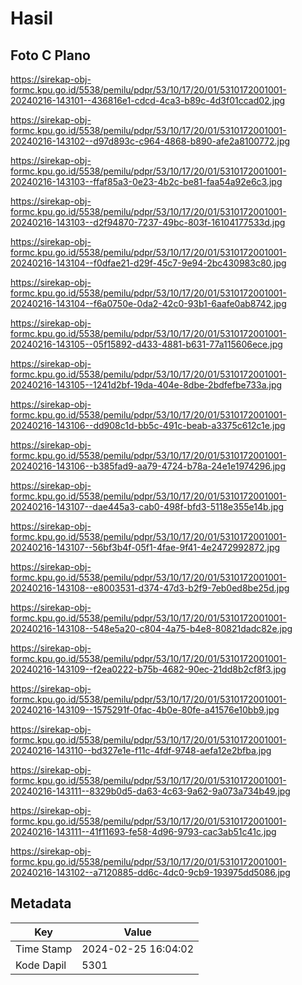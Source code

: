 # Hasil

## Foto C Plano

https://sirekap-obj-formc.kpu.go.id/5538/pemilu/pdpr/53/10/17/20/01/5310172001001-20240216-143101--436816e1-cdcd-4ca3-b89c-4d3f01ccad02.jpg

https://sirekap-obj-formc.kpu.go.id/5538/pemilu/pdpr/53/10/17/20/01/5310172001001-20240216-143102--d97d893c-c964-4868-b890-afe2a8100772.jpg

https://sirekap-obj-formc.kpu.go.id/5538/pemilu/pdpr/53/10/17/20/01/5310172001001-20240216-143103--ffaf85a3-0e23-4b2c-be81-faa54a92e6c3.jpg

https://sirekap-obj-formc.kpu.go.id/5538/pemilu/pdpr/53/10/17/20/01/5310172001001-20240216-143103--d2f94870-7237-49bc-803f-16104177533d.jpg

https://sirekap-obj-formc.kpu.go.id/5538/pemilu/pdpr/53/10/17/20/01/5310172001001-20240216-143104--f0dfae21-d29f-45c7-9e94-2bc430983c80.jpg

https://sirekap-obj-formc.kpu.go.id/5538/pemilu/pdpr/53/10/17/20/01/5310172001001-20240216-143104--f6a0750e-0da2-42c0-93b1-6aafe0ab8742.jpg

https://sirekap-obj-formc.kpu.go.id/5538/pemilu/pdpr/53/10/17/20/01/5310172001001-20240216-143105--05f15892-d433-4881-b631-77a115606ece.jpg

https://sirekap-obj-formc.kpu.go.id/5538/pemilu/pdpr/53/10/17/20/01/5310172001001-20240216-143105--1241d2bf-19da-404e-8dbe-2bdfefbe733a.jpg

https://sirekap-obj-formc.kpu.go.id/5538/pemilu/pdpr/53/10/17/20/01/5310172001001-20240216-143106--dd908c1d-bb5c-491c-beab-a3375c612c1e.jpg

https://sirekap-obj-formc.kpu.go.id/5538/pemilu/pdpr/53/10/17/20/01/5310172001001-20240216-143106--b385fad9-aa79-4724-b78a-24e1e1974296.jpg

https://sirekap-obj-formc.kpu.go.id/5538/pemilu/pdpr/53/10/17/20/01/5310172001001-20240216-143107--dae445a3-cab0-498f-bfd3-5118e355e14b.jpg

https://sirekap-obj-formc.kpu.go.id/5538/pemilu/pdpr/53/10/17/20/01/5310172001001-20240216-143107--56bf3b4f-05f1-4fae-9f41-4e2472992872.jpg

https://sirekap-obj-formc.kpu.go.id/5538/pemilu/pdpr/53/10/17/20/01/5310172001001-20240216-143108--e8003531-d374-47d3-b2f9-7eb0ed8be25d.jpg

https://sirekap-obj-formc.kpu.go.id/5538/pemilu/pdpr/53/10/17/20/01/5310172001001-20240216-143108--548e5a20-c804-4a75-b4e8-80821dadc82e.jpg

https://sirekap-obj-formc.kpu.go.id/5538/pemilu/pdpr/53/10/17/20/01/5310172001001-20240216-143109--f2ea0222-b75b-4682-90ec-21dd8b2cf8f3.jpg

https://sirekap-obj-formc.kpu.go.id/5538/pemilu/pdpr/53/10/17/20/01/5310172001001-20240216-143109--1575291f-0fac-4b0e-80fe-a41576e10bb9.jpg

https://sirekap-obj-formc.kpu.go.id/5538/pemilu/pdpr/53/10/17/20/01/5310172001001-20240216-143110--bd327e1e-f11c-4fdf-9748-aefa12e2bfba.jpg

https://sirekap-obj-formc.kpu.go.id/5538/pemilu/pdpr/53/10/17/20/01/5310172001001-20240216-143111--8329b0d5-da63-4c63-9a62-9a073a734b49.jpg

https://sirekap-obj-formc.kpu.go.id/5538/pemilu/pdpr/53/10/17/20/01/5310172001001-20240216-143111--41f11693-fe58-4d96-9793-cac3ab51c41c.jpg

https://sirekap-obj-formc.kpu.go.id/5538/pemilu/pdpr/53/10/17/20/01/5310172001001-20240216-143102--a7120885-dd6c-4dc0-9cb9-193975dd5086.jpg


## Metadata

| Key        | Value               |
| ---------- | ------------------- |
| Time Stamp | 2024-02-25 16:04:02 |
| Kode Dapil | 5301                |



